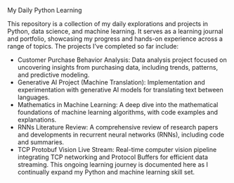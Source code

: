 My Daily Python Learning

This repository is a collection of my daily explorations and projects in Python, data science, and machine learning. It serves as a learning journal and portfolio, showcasing my progress and hands-on experience across a range of topics. The projects I’ve completed so far include:

- Customer Purchase Behavior Analysis: 
Data analysis project focused on uncovering insights from purchasing data, including trends, patterns, and predictive modeling.
- Generative AI Project (Machine Translation): 
Implementation and experimentation with generative AI models for translating text between languages.
- Mathematics in Machine Learning: 
A deep dive into the mathematical foundations of machine learning algorithms, with code examples and explanations.
- RNNs Literature Review: 
A comprehensive review of research papers and developments in recurrent neural networks (RNNs), including code and summaries.
- TCP Protobuf Vision Live Stream: 
Real-time computer vision pipeline integrating TCP networking and Protocol Buffers for efficient data streaming.
This ongoing learning journey is documented here as I continually expand my Python and machine learning skill set.